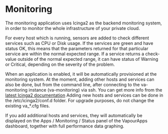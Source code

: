 # Monitoring

The monitoring application uses Icinga2 as the backend monitoring system, in order to monitor the whole infrastructure of your private cloud.

For every host which is running, sensors are added to check different services such as CPU or Disk usage. If the services are green and have status OK, this means that the parameters returned for that particular service are within the normal expected range. If a service returns a check-value outside of the normal expected range, it can have status of Warning or Critical, depending on the severity of the problem.

When an application is enabled, it will be automatically provisioned at the monitoring system. At the moment, adding other hosts and services can also be done, but from the command line, after connecting to the va-monitoring instance (va-monitoring) via ssh. You can get more info from the [latest Icinga2 documentation](http://docs.icinga.org/icinga2/latest/doc/module/icinga2/toc) Adding new hosts and services can be done in the /etc/icinga2/conf.d folder. For upgrade purposes, do not change the existing va_*.cfg files.

If you add additional hosts and services, they will automatically be displayed on the Apps / Monitoring / Status panel of the VapourApps dashboard, together with full performance data graphing.

